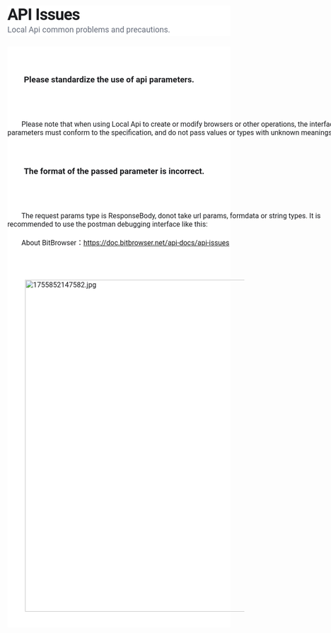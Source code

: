 <header class="max-w-3xl page-width-wide:max-w-screen-2xl mx-auto mb-6 space-y-3 page-api-block:ml-0 page-api-block:max-w-full page-has-ancestors" style="-webkit-text-stroke-width:0px;background-color:rgb(255, 255, 255);border:0px solid oklch(0.928 0.006 264.531);box-sizing:border-box;color:rgb(28, 29, 32);font-family:Roboto, &quot;Roboto Fallback&quot;, system-ui, arial;font-size:medium;font-style:normal;font-variant-caps:normal;font-variant-ligatures:normal;font-weight:400;letter-spacing:normal;margin-inline:auto;margin:0px 0px 24px;max-width:48rem;orphans:2;padding:0px;text-align:start;text-decoration-color:initial;text-decoration-style:initial;text-decoration-thickness:initial;text-indent:0px;text-transform:none;white-space:normal;widows:2;word-spacing:0px;">
    <h1 class="text-4xl font-bold flex items-center gap-4 grow text-pretty clear-right xs:clear-none" style="--tw-font-weight:700;--tw-space-y-reverse:0;--tw-tracking:-.025em;align-items:center;border:0px solid oklch(0.928 0.006 264.531);box-sizing:border-box;clear:none;color:rgb(28, 29, 32);display:flex;flex-grow:1;font-size:36px;gap:16px;letter-spacing:-0.025em;line-height:1.11111;margin-block:0px 12px;margin:0px;padding:0px;text-wrap:pretty;">
        <strong>API Issues</strong>
    </h1>
    <p class="text-lg text-tint clear-both" style="border:0px solid oklch(0.928 0.006 264.531);box-sizing:border-box;clear:both;color:rgb(103, 110, 124);font-size:18px;line-height:1.55556;margin:0px;padding:0px;">
        Local Api common problems and precautions.
    </p>
</header>
<div class="grid [&amp;&gt;*+*]:mt-5 whitespace-pre-wrap" style="-webkit-text-stroke-width:0px;background-color:rgb(255, 255, 255);border:0px solid oklch(0.928 0.006 264.531);box-sizing:border-box;color:rgb(28, 29, 32);display:grid;font-family:Roboto, &quot;Roboto Fallback&quot;, system-ui, arial;font-size:medium;font-style:normal;font-variant-caps:normal;font-variant-ligatures:normal;font-weight:400;letter-spacing:normal;margin:0px;orphans:2;padding:0px;text-align:start;text-decoration-color:initial;text-decoration-style:initial;text-decoration-thickness:initial;text-indent:0px;text-transform:none;white-space:pre-wrap;widows:2;word-spacing:0px;">
    <div class="relative hash grid grid-area-1-1 h-[1em] border-0 opacity-0 group-hover/hash:opacity-[0] group-focus/hash:opacity-[0] md:group-hover/hash:opacity-[1] md:group-focus/hash:opacity-[1] -ml-6 pr-2" style="border:0px solid oklch(0.928 0.006 264.531);box-sizing:border-box;display:grid;grid-area:1 / 1;height:1em;margin:0px 0px 0px -24px;opacity:0;padding:0px 8px 0px 0px;position:relative;">
        <a class="inline-flex h-full items-start leading-snug" style="--tw-leading:1.375;align-items:flex-start;border:0px solid oklch(0.928 0.006 264.531);box-sizing:border-box;color:inherit;display:inline-flex;height:24px;line-height:1.375;margin:0px;padding:0px;text-decoration:inherit;" target="_blank" rel="noopener noreferrer" href="https://doc.bitbrowser.net/api-docs/api-issues#please-standardize-the-use-of-api-parameters" aria-label="Direct link to heading"><strong><svg class="gb-icon self-center transition-colors text-transparent group-hover/hash:text-tint-subtle contrast-more:group-hover/hash:text-tint-strong size-4" style="mask-image:url(&quot;https://ka-p.fontawesome.com/releases/v6.6.0/svgs/regular/hashtag.svg?v=2&amp;token=a463935e93&quot;);mask-position:center center;mask-repeat:no-repeat;"></svg></strong></a>
    </div>
    <h3>
        <strong>Please standardize the use of api parameters.</strong>
    </h3>
    <p class="mx-auto page-width-wide:mx-0 w-full decoration-primary/6 print:break-inside-avoid max-w-3xl page-api-block:ml-0 text-start justify-self-start" style="border:0px solid oklch(0.928 0.006 264.531);box-sizing:border-box;justify-self:flex-start;margin-inline:auto;margin:20px 0px 0px;max-width:48rem;padding:0px;text-align:start;text-decoration-color:oklab(0.537312 -0.0113147 -0.117186 / 0.4);width:768px;">
        Please note that when using Local Api to create or modify browsers or other operations, the interface parameters must conform to the specification, and do not pass values or types with unknown meanings.
    </p>
    <div class="relative hash grid grid-area-1-1 h-[1em] border-0 opacity-0 group-hover/hash:opacity-[0] group-focus/hash:opacity-[0] md:group-hover/hash:opacity-[1] md:group-focus/hash:opacity-[1] -ml-6 pr-2" style="border:0px solid oklch(0.928 0.006 264.531);box-sizing:border-box;display:grid;grid-area:1 / 1;height:1em;margin:0px 0px 0px -24px;opacity:0;padding:0px 8px 0px 0px;position:relative;">
        <a class="inline-flex h-full items-start leading-snug" style="--tw-leading:1.375;align-items:flex-start;border:0px solid oklch(0.928 0.006 264.531);box-sizing:border-box;color:inherit;display:inline-flex;height:24px;line-height:1.375;margin:0px;padding:0px;text-decoration:inherit;" target="_blank" rel="noopener noreferrer" href="https://doc.bitbrowser.net/api-docs/api-issues#the-format-of-the-passed-parameter-is-incorrect" aria-label="Direct link to heading"><strong><svg class="gb-icon self-center transition-colors text-transparent group-hover/hash:text-tint-subtle contrast-more:group-hover/hash:text-tint-strong size-4" style="mask-image:url(&quot;https://ka-p.fontawesome.com/releases/v6.6.0/svgs/regular/hashtag.svg?v=2&amp;token=a463935e93&quot;);mask-position:center center;mask-repeat:no-repeat;"></svg></strong></a>
    </div>
    <h3>
        <strong>The format of the passed parameter is incorrect.</strong>
    </h3>
    <p class="mx-auto page-width-wide:mx-0 w-full decoration-primary/6 print:break-inside-avoid max-w-3xl page-api-block:ml-0 text-start justify-self-start" style="border:0px solid oklch(0.928 0.006 264.531);box-sizing:border-box;justify-self:flex-start;margin-inline:auto;margin:20px 0px 0px;max-width:48rem;padding:0px;text-align:start;text-decoration-color:oklab(0.537312 -0.0113147 -0.117186 / 0.4);width:768px;">
        The request params type is ResponseBody, donot take url params, formdata or string types. It is recommended to use the postman debugging interface like this:<br>
        About BitBrowser：<a target="_blank" rel="noopener noreferrer" href="https://doc.bitbrowser.net/api-docs/api-issues">https://doc.bitbrowser.net/api-docs/api-issues</a>
    </p>
    <figure class="image image_resized" style="width:59.74%;">
        <img alt="1755852147582.jpg" src="https://img-website.bitbrowser.net/uploads/1755852147582_09f99547c9.jpg" srcset="https://img-website.bitbrowser.net/uploads/thumbnail_1755852147582_09f99547c9.jpg 175w, https://img-website.bitbrowser.net/uploads/small_1755852147582_09f99547c9.jpg 500w, https://img-website.bitbrowser.net/uploads/medium_1755852147582_09f99547c9.jpg 750w" sizes="100vw" width="750">
    </figure>
</div>
